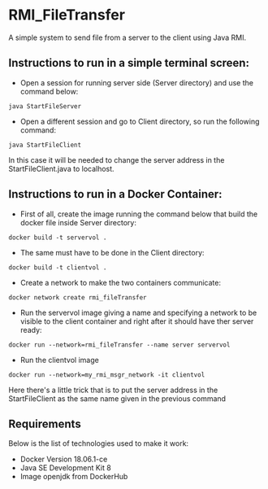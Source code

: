 # RMI_FileTransfer

A simple system to send file from a server to the client using Java RMI.

## Instructions to run in a simple terminal screen:

* Open a session for running server side (Server directory) and use the command below:

`java StartFileServer`

* Open a different session and go to Client directory, so run the following command:

`java StartFileClient`

In this case it will be needed to change the server address in the StartFileClient.java to localhost.

## Instructions to run in a Docker Container:

* First of all, create the image running the command below that build the docker file inside Server directory:

`docker build -t servervol .`

* The same must have to be done in the Client directory:

`docker build -t clientvol .`

* Create a network to make the two containers communicate:

`docker network create rmi_fileTransfer`

* Run the servervol image giving a name and specifying a network to be visible to the client container and right after it should have ther server ready:

`docker run --network=rmi_fileTransfer --name server servervol`

* Run the clientvol image

`docker run --network=my_rmi_msgr_network -it clientvol `

Here there's a little trick that is to put the server address in the StartFileClient as the same name given in the previous command

Requirements
------------
Below is the list of technologies used to make it work:

* Docker Version 18.06.1-ce
* Java SE Development Kit 8
* Image openjdk from DockerHub
